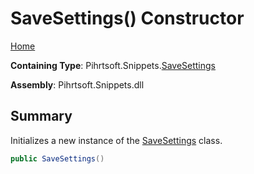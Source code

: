 # SaveSettings\(\) Constructor

[Home](../../../../README.md#_top)

**Containing Type**: Pihrtsoft\.Snippets\.[SaveSettings](../README.md#_top)

**Assembly**: Pihrtsoft\.Snippets\.dll

## Summary

Initializes a new instance of the [SaveSettings](../README.md#_top) class\.

```csharp
public SaveSettings()
```

